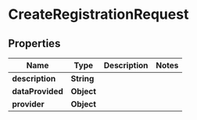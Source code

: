 

# CreateRegistrationRequest


## Properties

| Name | Type | Description | Notes |
|------------ | ------------- | ------------- | -------------|
|**description** | **String** |  |  |
|**dataProvided** | **Object** |  |  |
|**provider** | **Object** |  |  |



